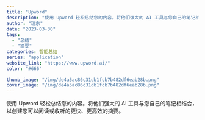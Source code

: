 ```yaml
---
title: "Upword"
description: "使用 Upword 轻松总结您的内容。将他们强大的 AI 工具与您自己的笔记相结合，以创建您可以阅读或收听的更快、更高效"
author: "瑞东"
date: "2023-03-30"
tags:
  - "总结"
  - "摘要"
categories: 智能总结
series: "application"
website_link: "https://www.upword.ai/"
color: "#666"

thumb_image: "/img/de4a5ac86c31db1fcb7b482df6eab28b.png"
cover_image: "/img/de4a5ac86c31db1fcb7b482df6eab28b.png"
---
```


使用 Upword 轻松总结您的内容。将他们强大的 AI 工具与您自己的笔记相结合，以创建您可以阅读或收听的更快、更高效的摘要。